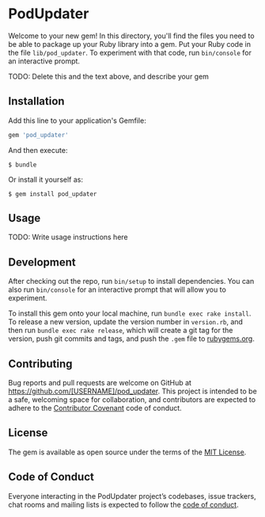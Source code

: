 # PodUpdater

Welcome to your new gem! In this directory, you'll find the files you need to be able to package up your Ruby library into a gem. Put your Ruby code in the file `lib/pod_updater`. To experiment with that code, run `bin/console` for an interactive prompt.

TODO: Delete this and the text above, and describe your gem

## Installation

Add this line to your application's Gemfile:

```ruby
gem 'pod_updater'
```

And then execute:

    $ bundle

Or install it yourself as:

    $ gem install pod_updater

## Usage

TODO: Write usage instructions here

## Development

After checking out the repo, run `bin/setup` to install dependencies. You can also run `bin/console` for an interactive prompt that will allow you to experiment.

To install this gem onto your local machine, run `bundle exec rake install`. To release a new version, update the version number in `version.rb`, and then run `bundle exec rake release`, which will create a git tag for the version, push git commits and tags, and push the `.gem` file to [rubygems.org](https://rubygems.org).

## Contributing

Bug reports and pull requests are welcome on GitHub at https://github.com/[USERNAME]/pod_updater. This project is intended to be a safe, welcoming space for collaboration, and contributors are expected to adhere to the [Contributor Covenant](http://contributor-covenant.org) code of conduct.

## License

The gem is available as open source under the terms of the [MIT License](https://opensource.org/licenses/MIT).

## Code of Conduct

Everyone interacting in the PodUpdater project’s codebases, issue trackers, chat rooms and mailing lists is expected to follow the [code of conduct](https://github.com/[USERNAME]/pod_updater/blob/master/CODE_OF_CONDUCT.md).

